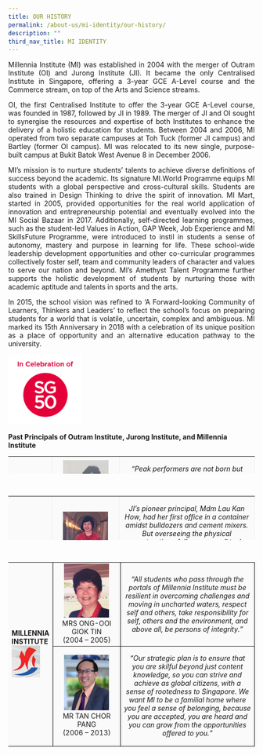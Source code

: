```yaml
---
title: OUR HISTORY
permalink: /about-us/mi-identity/our-history/
description: ""
third_nav_title: MI IDENTITY
---
```

<p style="text-align:justify;">Millennia Institute (MI) was established in 2004 with the merger of Outram Institute (OI) and Jurong Institute (JI). It became the only Centralised Institute in Singapore, offering a 3-year GCE A-Level course and the Commerce stream, on top of the Arts and Science streams.</p>
  

<p style="text-align:justify;">OI, the first Centralised Institute to offer the 3-year GCE A-Level course, was founded in 1987, followed by JI in 1989. The merger of JI and OI sought to synergise the resources and expertise of both Institutes to enhance the delivery of a holistic education for students. Between 2004 and 2006, MI operated from two separate campuses at Toh Tuck (former JI campus) and Bartley (former OI campus). MI was relocated to its new single, purpose-built campus at Bukit Batok West Avenue 8 in December 2006.</p>
  

<p style="text-align:justify;">MI’s mission is to nurture students’ talents to achieve diverse definitions of success beyond the academic. Its signature MI.World Programme equips MI students with a global perspective and cross-cultural skills. Students are also trained in Design Thinking to drive the spirit of innovation. MI Mart, started in 2005, provided opportunities for the real world application of innovation and entrepreneurship potential and eventually evolved into the MI Social Bazaar in 2017. Additionally, self-directed learning programmes, such as the student-led Values in Action, GAP Week, Job Experience and MI SkillsFuture Programme, were introduced to instil in students a sense of autonomy, mastery and purpose in learning for life. These school-wide leadership development opportunities and other co-curricular programmes collectively foster self, team and community leaders of character and values to serve our nation and beyond. MI’s Amethyst Talent Programme further supports the holistic development of students by nurturing those with academic aptitude and talents in sports and the arts.</p>
  

<p style="text-align:justify;">In 2015, the school vision was refined to ‘A Forward-looking Community of Learners, Thinkers and Leaders’ to reflect the school’s focus on preparing students for a world that is volatile, uncertain, complex and ambiguous. MI marked its 15th Anniversary in 2018 with a celebration of its unique position as a place of opportunity and an alternative education pathway to the university.</p>
<img style="width: 30%;" src="/images/ohist.jpg">
<p><strong>Past Principals of Outram Institute, Jurong Institute, and Millennia Institute</strong></p>
<table style="border: 0px; border-collapse: collapse; width: 100%; height: 36px;" border="1">
<tbody>
<tr style="height: 18px; background-color: #FAFAFA;">
<td style="width: 10%; height: 36px; text-align: center; border: 0px;" rowspan="2">
<strong>OUTRAM INSTITUTE</strong><img style="width: 80%;" src="/images/ohist2.jpg">
</td>
<td style="width: 30%; height: 18px; text-align: center;">
<img style="width: 75%;" src="/images/ohist3.jpg">
<div>MRS LIM HAN SOON</div>
<div>(1987 – Mar 1991)</div>
</td>
<td style="width: 60%; height: 18px; text-align: center;">
<p><em>“Peak performers are not born but made. They are successful because they have set goals for themselves and have planned well their mission in life and they look forward to the future with optimism and hope. Let us be encouraged by their examples and continue to uphold the Institute motto “Towards Excellence.”</em></p>
</td>
</tr>
<tr style="height: 18px; background-color: #FAFAFA;">
<td style="width: 30%; height: 18px; text-align: center;">
<img style="width: 75%;" src="/images/ohist4.jpg">
<div>MRS LAM-KAN KIM SWEE</div>
<div>(April 1991 – 2003)</div>
</td>
<td style="width: 60%; height: 18px; text-align: center;">
<p><em>“We will provide a wide range of educational opportunities to enrich the learning experience, and also make the environment conducive to learning. And more importantly, I believe in inculcating socially desirable values and attitudes in our students, not only for higher education and work, but for life.”</em></p>
</td>
</tr>
</tbody>
</table>
<br>
<table style="border: 0px; border-collapse: collapse; width: 100%; height: 90px;" border="1">
<tbody>
<tr style="height: 18px; background-color: #FAFAFA;">
<td style="width: 10%; height: 90px; text-align: center; border: 0px;" rowspan="5">
<strong>JURONG INSTITUTE</strong>
<img style="width: 75%;" src="/images/ohist5.jpg">
</td>
<td style="width: 30%; height: 18px; text-align: center;">
<img style="width: 75%;" src="/images/ohist6.jpg">
<div>MDM LAU KAN HOW</div>
<div>(1989 – 1990)</div>
</td>
<td style="width: 60%; height: 18px; text-align: center;">
<p><em>JI’s pioneer principal, Mdm Lau Kan How, had her first office in a container amidst bulldozers and cement mixers. But overseeing the physical construction of JI was a small task compared to the more daunting challenge she faced, of moulding the JI identity. With the conception of the motto ‘Justice and Integrity’, Mdm Lau set about creating opportunities for bonding. From a concept, JI became an entity.</em></p>
</td>
</tr>
<tr style="height: 18px; background-color: #FAFAFA;">
<td style="width: 30%; height: 18px; text-align: center;">
<img style="width: 75%;" src="/images/ohist7.jpg">
<div>MR TAN THIAM HOCK</div>
<div>(1991 – 1993)</div>
</td>
<td style="width: 60%; height: 18px; text-align: center;">
<p><em>“As principal of JI, I had three objectives. First, to help the students excel in their academic studies. Second, to train them well in ECA, and third, to instill moral uprightness. I must say that we managed to make good headway in all three areas.”</em></p>
</td>
</tr>
<tr style="height: 18px; background-color: #FAFAFA;">
<td style="width: 30%; height: 18px; text-align: center;">
<img style="width: 75%;" src="/images/ohist8.jpg">
<div>MRS GOH SOO GEEM</div>
<div>(1994 – 1997)</div>
</td>
<td style="width: 60%; height: 18px; text-align: center;">
<p><em>“I feel proud because I had a good team of teachers who were willing to go the extra mile. I feel especially proud of the students we helped, who grew and blossomed in JI, overcoming personal problems.”</em></p>
</td>
</tr>
<tr style="height: 18px; background-color: #FAFAFA;">
<td style="width: 30%; height: 18px; text-align: center;">
<img style="width: 75%;" src="/images/ohist9.jpg">
<div>MDM MAK LAI YING</div>
<div>(1998 – 1999)</div>
</td>
<td style="width: 60%; height: 18px; text-align: center;">
<p><em>“I am proud to say that the Institute has been very successful in fostering strong ties with students. Our ex-students visit their teachers often at the Institute …”</em></p>
</td>
</tr>
<tr style="height: 18px; background-color: #FAFAFA;">
<td style="width: 30%; height: 18px; text-align: center;">
<img style="width: 75%;" src="/images/ohist10.jpg">
<div>MRS ONG-OOI GIOK TIN</div>
<div>(2000 – 2003)</div>
</td>
<td style="width: 60%; height: 18px; text-align: center;">
<p><em>“We have come this far and farther we will venture. As we consolidate our resources and build on our strengths, we enter the next phase of our journey, to provide a whole new learning experience complete with innovation, entrepreneurship, accreditation and academic excellence …”</em></p>
</td>
</tr>
</tbody>
</table>
<br>
<table style="border: 0px solid black; border-collapse: collapse; width: 100%;" border="1">
<tbody>
<tr style="background-color: #FAFAFA;">
<td style="width: 10%; border: 0px;" rowspan="2"><strong>MILLENNIA INSTITUTE</strong><img style="width: 75%;" src="/images/ohist11.jpg"></td>
<td style="width: 30%; text-align: center;">
<img style="width: 75%;" src="/images/ohist12.jpg">
<div>MRS ONG-OOI GIOK TIN</div>
<div>(2004 – 2005)</div>
</td>
<td style="width: 60%; text-align: center;">
<p><em>“All students who pass through the portals of Millennia Institute must be resilient in overcoming challenges and moving in uncharted waters, respect self and others, take responsibility for self, others and the environment, and above all, be persons of integrity.”</em></p>
</td>
</tr>
<tr style="background-color: #FAFAFA;">
<td style="width: 30%; text-align: center;">
<img style="width: 75%;" src="/images/ohist13.jpg">
<div>MR TAN CHOR PANG</div>
<div>(2006 – 2013)</div>
</td>
<td style="width: 60%; text-align: center;">
<p><em>“Our strategic plan is to ensure that you are skilful beyond just content knowledge, so you can strive and achieve as global citizens, with a sense of rootedness to Singapore. We want MI to be a familial home where you feel a sense of belonging, because you are accepted, you are heard and you can grow from the opportunities offered to you.”</em></p>
</td>
</tr>
</tbody>
</table>